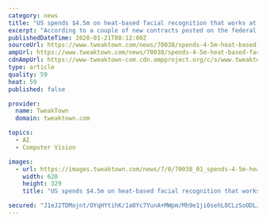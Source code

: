 ```yaml
---
category: news
title: "US spends $4.5m on heat-based facial recognition that works at 1,600ft"
excerpt: "According to a couple of new contracts posted on the federal spending database, the United States military is cashing in on developing a new form of facial recognition technology. If you assumed that the US military was already using facial recognition technology on the battlefield, then you would have been right. The current use of facial ..."
publishedDateTime: 2020-01-21T08:12:00Z
sourceUrl: https://www.tweaktown.com/news/70038/spends-4-5m-heat-based-facial-recognition-works-1-600ft/index.html
ampUrl: https://www.tweaktown.com/news/70038/spends-4-5m-heat-based-facial-recognition-works-1-600ft/amp.html
cdnAmpUrl: https://www-tweaktown-com.cdn.ampproject.org/c/s/www.tweaktown.com/news/70038/spends-4-5m-heat-based-facial-recognition-works-1-600ft/amp.html
type: article
quality: 59
heat: 59
published: false

provider:
  name: TweakTown
  domain: tweaktown.com

topics:
  - AI
  - Computer Vision

images:
  - url: https://images.tweaktown.com/news/7/0/70038_01_spends-4-5m-heat-based-facial-recognition-works-500m.png
    width: 620
    height: 329
    title: "US spends $4.5m on heat-based facial recognition that works at 1,600ft"

secured: "J1eJ2TDMojnt/OYqHYtihK/1a0Yc7YunA+MWpm/Mh9e1ji0sehL8CLzSoODLJors42+7m2iVD6QSMZrrVsGzDpaC8R1u8dSDmmb+8zI6+bsoDiDNzsmqMx6Th7y7OKXdJl+XBEXcxi8LEW+5vMgyzz47YUULKug/3Kj+FyxUNPQm03xFAWn08UxrmDkFhSMnN/gczQXbFf5NCdML/n/Tj8zfgEC7aXSDSkdWUFEPv38Vpv1xOl0xp4+XsfZiLniV1UuqLsa22KDGhukWw0xybWQUoG4UHiJY+orXN7+4464RdcofBu+dl07zoKvIJZHn+hPnvHhKhEENVjsqHHeZVr+Tvscg1psjd3ujcshl2mK+SApb9QSr/OmA7XIh/DrwsIPSNslT66iMZqoZ7t7BMvaSIl0LZ5ZxGgxtj333rSs8LRlc/vHphjMcaUPxe+dTmMh2fl5mKwcUUFf3N3dTqQ==;0BH7gOMZGLXLz7OsEHqA6A=="
---
```



